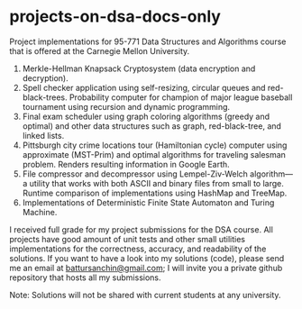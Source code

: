 # projects-on-dsa-docs-only
Project implementations for 95-771 Data Structures and Algorithms course that is offered at the Carnegie Mellon University. 

1. Merkle-Hellman Knapsack Cryptosystem (data encryption and decryption).
2. Spell checker application using self-resizing, circular queues and red-black-trees. Probability computer for champion of major league baseball tournament using recursion and dynamic programming.
3. Final exam scheduler using graph coloring algorithms (greedy and optimal) and other data structures such as graph, red-black-tree, and linked lists.
4. Pittsburgh city crime locations tour (Hamiltonian cycle) computer using approximate (MST-Prim) and optimal algorithms for traveling salesman problem. Renders resulting information in Google Earth.
5. File compressor and decompressor using Lempel-Ziv-Welch algorithm—a utility that works with both ASCII and binary files from small to large. Runtime comparison of implementations using HashMap and TreeMap.
6. Implementations of Deterministic Finite State Automaton and Turing Machine.

I received full grade for my project submissions for the DSA course. All projects have good amount of unit tests and other small utilities implementations for the correctness, accuracy, and readability of the solutions. If you want to have a look into my solutions (code), please send me an email at battursanchin@gmail.com; I will invite you a private github repository that hosts all my submissions. 

Note: Solutions will not be shared with current students at any university.
